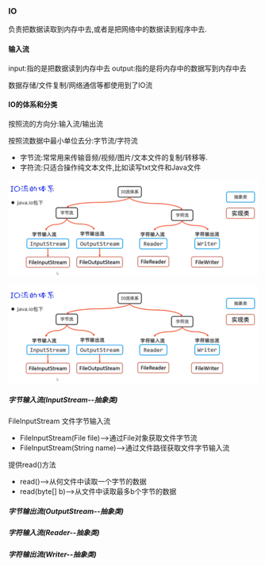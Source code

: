 ### IO

负责把数据读取到内存中去,或者是把网络中的数据读到程序中去.

#### 输入流

input:指的是把数据读到内存中去
output:指的是将内存中的数据写到内存中去

数据存储/文件复制/网络通信等都使用到了IO流

#### IO的体系和分类

按照流的方向分:输入流/输出流

按照流数据中最小单位去分:字节流/字符流

- 字节流:常常用来传输音频/视频/图片/文本文件的复制/转移等.
- 字符流:只适合操作纯文本文件,比如读写txt文件和Java文件

![image.png](assets/image.png)

![image.png](assets/image.png?t=1705912169952)

##### 字节输入流(InputStream--抽象类)

FileInputStream 文件字节输入流

* FileInputStream(File file)-->通过File对象获取文件字节流
* FileInputStream(String name)-->通过文件路径获取文件字节输入流

提供read()方法

* read()-->从何文件中读取一个字节的数据
* read(byte[] b)-->从文件中读取最多b个字节的数据

##### 字节输出流(OutputStream--抽象类)


##### 字符输入流(Reader--抽象类)

##### 字符输出流(Writer--抽象类)
